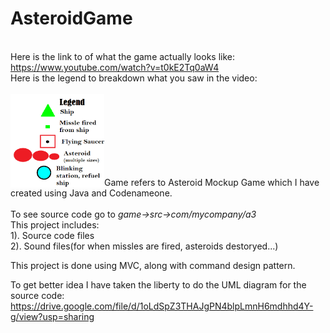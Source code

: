 # AsteroidGame

<br>Here is the link to of what the game actually looks like:
https://www.youtube.com/watch?v=t0kE2Tq0aW4
<br>Here is the legend to breakdown what you saw in the video:<br><br>
<img src="https://github.com/link05/AsteroidGame/blob/master/legend.PNG" width="150" height="150" align="left">

<br><br><br><br><br><br><br>Game refers to Asteroid Mockup Game which I have created using Java and Codenameone.
<br><br>To see source code go to <em>game->src->com/mycompany/a3</em>
<br>This project includes:<br>
    1). Source code files<br>
    2). Sound files(for when missles are fired, asteroids destoryed...)<br>
    
This project is done using MVC, along with command design pattern.
<br>

To get better idea I have taken the liberty to do the UML diagram for the source code:
https://drive.google.com/file/d/1oLdSpZ3THAJgPN4blpLmnH6mdhhd4Y-g/view?usp=sharing




  
      
